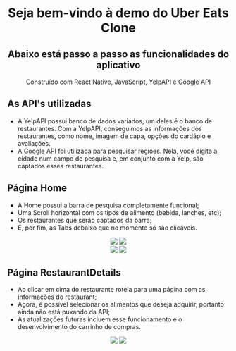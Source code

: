 <h1 align="center">Seja bem-vindo à demo do Uber Eats Clone</h1>
<h2 align="center">Abaixo está passo a passo as funcionalidades do aplicativo</h2>
<p align="center">Construído com React Native, JavaScript, YelpAPI e Google API</p>

## As API's utilizadas
- A YelpAPI possui banco de dados variados, um deles é o banco de restaurantes. Com a YelpAPI, conseguimos as informações dos restaurantes, como nome, imagem de capa, opções do cardápio e avaliações. 
- A Google API foi utilizada para pesquisar regiões. Nela, você digita a cidade num campo de pesquisa e, em conjunto com a Yelp, são captados esses restaurantes.

## Página Home
- A Home possui a barra de pesquisa completamente funcional;
- Uma Scroll horizontal com os tipos de alimento (bebida, lanches, etc);
- Os restaurantes que serão captados da barra;
- E, por fim, as Tabs debaixo que no momento só são clicáveis.

<div display="flex" align="center">
    <img src="/design/EHome.png"/>
    <img src="/design/EPesquisa.png"/>
</div>

<div display="flex" align="center">
    <img src="/design/ELosAngeles.png"/>
    <img src="/design/EHollywood.png"/>
</div>

## Página RestaurantDetails
- Ao clicar em cima do restaurante roteia para uma página com as informações do restaurant;
- Agora, é possível selecionar os alimentos que deseja adquirir, portanto ainda não está puxando da API;
- As atualizações futuras incluem esse funcionamento e o desenvolvimento do carrinho de compras.

<div display="flex" align="center">
    <img src="/design/EHollyAbout.png"/>
    <img src="/design/EAboutSelected.png"/>
</div>